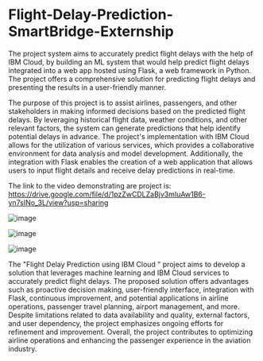 # Flight-Delay-Prediction-SmartBridge-Externship
The project system aims to accurately predict flight delays with the help of IBM Cloud, by building an ML system that would help predict flight delays integrated into a web app hosted using Flask, a web framework in Python. The project offers a comprehensive solution for predicting flight delays and presenting the results in a user-friendly manner.

The purpose of this project is to assist airlines, passengers, and other stakeholders in making informed decisions based on the predicted flight delays. By leveraging historical flight data, weather conditions, and other relevant factors, the system can generate predictions that help identify potential delays in advance.
The project's implementation with IBM Cloud allows for the utilization of various services, which provides a collaborative environment for data analysis and model development. Additionally, the integration with Flask enables the creation of a web application that allows users to input flight details and receive delay predictions in real-time.

The link to the video demonstrating are project is: https://drive.google.com/file/d/1pzZwCDLZaBjv3mIuAw1B6-yn7sINo_3L/view?usp=sharing

![image](https://github.com/SanyaGarg31/Flight-Delay-Prediction-SmartBridge-Externship/assets/95563058/9302e256-274c-4196-b357-943cf13fa309)

![image](https://github.com/SanyaGarg31/Flight-Delay-Prediction-SmartBridge-Externship/assets/95563058/cc478380-9328-47f7-b0fe-2458b7a03280)

![image](https://github.com/SanyaGarg31/Flight-Delay-Prediction-SmartBridge-Externship/assets/95563058/b8c7498b-57f7-4b67-9913-18eb240d5491)

The "Flight Delay Prediction using IBM Cloud " project aims to develop a solution that leverages machine learning and IBM Cloud services to accurately predict flight delays. The proposed solution offers advantages such as proactive decision making, user-friendly interface, integration with Flask, continuous improvement, and potential applications in airline operations, passenger travel planning, airport management, and more. Despite limitations related to data availability and quality, external factors, and user dependency, the project emphasizes ongoing efforts for refinement and improvement. Overall, the project contributes to optimizing airline operations and enhancing the passenger experience in the aviation industry.

